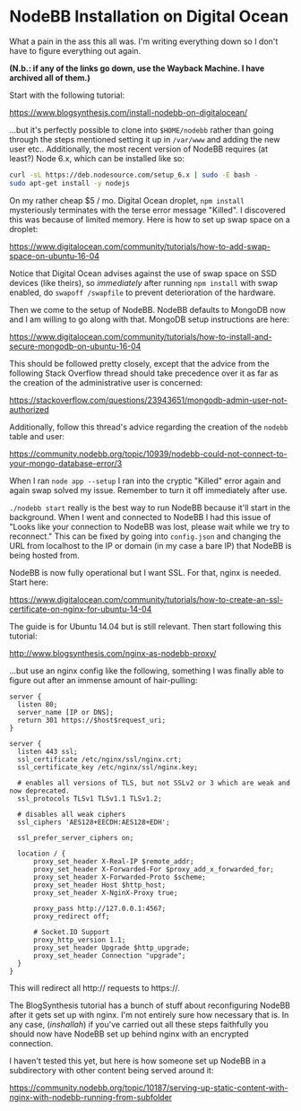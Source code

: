 # NodeBB Installation on Digital Ocean

What a pain in the ass this all was. I'm writing everything down so I don't
have to figure everything out again.

**(N.b.: if any of the links go down, use the Wayback Machine. I have archived
all of them.)**

Start with the following tutorial:

https://www.blogsynthesis.com/install-nodebb-on-digitalocean/

...but it's perfectly possible to clone into `$HOME/nodebb` rather than going
through the steps mentioned setting it up in `/var/www` and adding the new user
etc.. Additionally, the most recent version of NodeBB requires (at least?) Node
6.x, which can be installed like so:

```bash
curl -sL https://deb.nodesource.com/setup_6.x | sudo -E bash -
sudo apt-get install -y nodejs
```

On my rather cheap $5 / mo. Digital Ocean droplet, `npm install` mysteriously
terminates with the terse error message "Killed". I discovered this was because
of limited memory. Here is how to set up swap space on a droplet:

https://www.digitalocean.com/community/tutorials/how-to-add-swap-space-on-ubuntu-16-04

Notice that Digital Ocean advises against the use of swap space on SSD devices
(like theirs), so *immediately* after running `npm install` with swap enabled,
do `swapoff /swapfile` to prevent deterioration of the hardware. 

Then we come to the setup of NodeBB. NodeBB defaults to MongoDB now and I am
willing to go along with that. MongoDB setup instructions are here:

https://www.digitalocean.com/community/tutorials/how-to-install-and-secure-mongodb-on-ubuntu-16-04

This should be followed pretty closely, except that the advice from the
following Stack Overflow thread should take precedence over it as far as the
creation of the administrative user is concerned:

https://stackoverflow.com/questions/23943651/mongodb-admin-user-not-authorized

Additionally, follow this thread's advice regarding the creation of the
`nodebb` table and user:

https://community.nodebb.org/topic/10939/nodebb-could-not-connect-to-your-mongo-database-error/3

When I ran `node app --setup` I ran into the cryptic "Killed" error again and
again swap solved my issue. Remember to turn it off immediately after use.

`./nodebb start` really is the best way to run NodeBB because it'll start in
the background. When I went and connected to NodeBB I had this issue of
"Looks like your connection to NodeBB was lost, please wait while we try to reconnect."
This can be fixed by going into `config.json` and changing the URL from localhost
to the IP or domain (in my case a bare IP) that NodeBB is being hosted from.

NodeBB is now fully operational but I want SSL. For that, nginx is needed. Start here:

https://www.digitalocean.com/community/tutorials/how-to-create-an-ssl-certificate-on-nginx-for-ubuntu-14-04

The guide is for Ubuntu 14.04 but is still relevant. Then start following this tutorial:

http://www.blogsynthesis.com/nginx-as-nodebb-proxy/

...but use an nginx config like the following, something I was finally able to
figure out after an immense amount of hair-pulling:

```nginx
server {
  listen 80;
  server_name [IP or DNS];
  return 301 https://$host$request_uri;
}

server {
  listen 443 ssl;
  ssl_certificate /etc/nginx/ssl/nginx.crt; 
  ssl_certificate_key /etc/nginx/ssl/nginx.key;

  # enables all versions of TLS, but not SSLv2 or 3 which are weak and now deprecated.
  ssl_protocols TLSv1 TLSv1.1 TLSv1.2;

  # disables all weak ciphers
  ssl_ciphers 'AES128+EECDH:AES128+EDH';

  ssl_prefer_server_ciphers on;

  location / {
      proxy_set_header X-Real-IP $remote_addr;
      proxy_set_header X-Forwarded-For $proxy_add_x_forwarded_for;
      proxy_set_header X-Forwarded-Proto $scheme;
      proxy_set_header Host $http_host;
      proxy_set_header X-NginX-Proxy true;

      proxy_pass http://127.0.0.1:4567;
      proxy_redirect off;

      # Socket.IO Support
      proxy_http_version 1.1;
      proxy_set_header Upgrade $http_upgrade;
      proxy_set_header Connection "upgrade";
  }
}
```

This will redirect all http:// requests to https://.

The BlogSynthesis tutorial has a bunch of stuff about reconfiguring NodeBB
after it gets set up with nginx. I'm not entirely sure how necessary that is.
In any case, (*inshallah*) if you've carried out all these steps faithfully you
should now have NodeBB set up behind nginx with an encrypted connection. 

I haven't tested this yet, but here is how someone set up NodeBB in a
subdirectory with other content being served around it:

https://community.nodebb.org/topic/10187/serving-up-static-content-with-nginx-with-nodebb-running-from-subfolder
